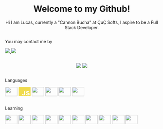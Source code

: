 <h1 align="center">
Welcome to my Github!
</h1>

<p align="center">
  Hi I am Lucas, currently a "Cannon Bucha" at ÇuÇ Softs, I aspire to be a Full Stack Developer.
</p>

 ##

 <p align="left">
 You may contact me by
 </p>
 <a href="mailto:lucasmarquesleao@outlook.com" alt="Outlook">
  <img src="https://img.shields.io/badge/mail.lucasmarquesleao@outlook.com-F74141?style=for-the-badge&logoColor=white&logo=gmail&link=mailto:mail.chaclacata@gmail.com"/>
</a>
<a href="https://instagram.com/lucasmarques_leo" target="_blank"><img src="https://img.shields.io/badge/-Instagram-%23E4405F?style=for-the-badge&logo=instagram&logoColor=white" target="_blank">
</a>

##
 
<div align="center">
  <a href="https://github.com/Lucas-Marques-Leao"></a>
  <img height="170em" src="https://github-readme-stats.vercel.app/api?username=Lucas-Marques-Leao&show_icons=true&theme=dracula&include_all_commits=true&count_private=true"/>
  <img height="170em" src="https://github-readme-stats.vercel.app/api/top-langs/?username=Lucas-Marques-Leao&layout=compact&langs_count=7&theme=dracula"/>
</div>

##

 <p align="left">
 Languages 
 </p>
<div>
  <img align="center" height="30" width="40"src="https://cdn.jsdelivr.net/gh/devicons/devicon/icons/nodejs/nodejs-original.svg" /> 
  <img align="center" height="30" width="40" src="https://raw.githubusercontent.com/devicons/devicon/master/icons/javascript/javascript-plain.svg" /> 
  <img align="center" height="30" width="40" src="https://cdn.jsdelivr.net/gh/devicons/devicon/icons/typescript/typescript-original.svg" />
  <img align="center" height="30" width="40" src="https://cdn.jsdelivr.net/gh/devicons/devicon/icons/html5/html5-original.svg" />
  <img align="center" height="30" width="40" src="https://cdn.jsdelivr.net/gh/devicons/devicon/icons/css3/css3-original.svg" />
  <img align="center" height="30" width="40" src="https://cdn.jsdelivr.net/gh/devicons/devicon/icons/react/react-original.svg" />
</div>
<br>
<p>Learning</p>
<div>
  <img align="center" height="30" width="40" src="https://cdn.jsdelivr.net/gh/devicons/devicon/icons/nextjs/nextjs-original.svg" />
  <img align="center" height="30" width="40" src="https://cdn.jsdelivr.net/gh/devicons/devicon/icons/github/github-original.svg" />
  <img align="center" height="30" width="40" src="https://cdn.jsdelivr.net/gh/devicons/devicon/icons/googlecloud/googlecloud-original.svg" />
  <img align="center" height="30" width="40" src="https://cdn.jsdelivr.net/gh/devicons/devicon/icons/graphql/graphql-plain.svg" />
  <img align="center" height="30" width="40" src="https://cdn.jsdelivr.net/gh/devicons/devicon/icons/handlebars/handlebars-original.svg" />
  <img align="center" height="30" width="40" src="https://cdn.jsdelivr.net/gh/devicons/devicon/icons/bootstrap/bootstrap-original.svg" />
  <img align="center" height="30" width="40" src="https://cdn.jsdelivr.net/gh/devicons/devicon/icons/adonisjs/adonisjs-original.svg" />
  <img align="center" height="30" width="40" src="https://cdn.jsdelivr.net/gh/devicons/devicon/icons/git/git-original.svg" />
  <img align="center" height="30" width="40" src="https://cdn.jsdelivr.net/gh/devicons/devicon/icons/mongodb/mongodb-original.svg" />
  <img align="center" height="30" width="40" src="https://cdn.jsdelivr.net/gh/devicons/devicon/icons/go/go-original.svg" />
          
          
  
              
</div>
